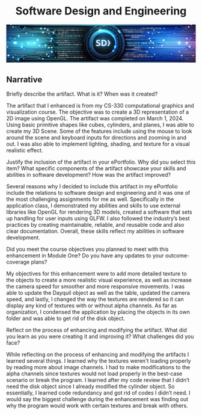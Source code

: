 <h1 align="center">Software Design and Engineering</h1>
<p align="center">
  <img src="SDB.JPG" alt="Software Design and Engineering Banner">
</p>

## Narrative
Briefly describe the artifact. What is it? When was it created?  

The artifact that I enhanced is from my CS-330 computational graphics and visualization course. The objective was to create a 3D representation of a 2D image using OpenGL.  The artifact was completed on March 1, 2024.  Using basic primitive shapes like cubes, cylinders, and planes, I was able to create my 3D Scene.  Some of the features include using the mouse to look around the scene and keyboard inputs for directions and zooming in and out.  I was also able to implement lighting, shading, and texture for a visual realistic effect. 

Justify the inclusion of the artifact in your ePortfolio. Why did you select this item? What specific components of the artifact showcase your skills and abilities in software development? How was the artifact improved?  

Several reasons why I decided to include this artifact in my ePortfolio include the relations to software design and engineering and it was one of the most challenging assignments for me as well.  Specifically in the application class, I demonstrated my abilities and skills to use external libraries like OpenGL for rendering 3D models, created a software that sets up handling for user inputs using GLFW.  I also followed the industry’s best practices by creating maintainable, reliable, and reusable code and also clear documentation.  Overall, these skills reflect my abilities in software development.

Did you meet the course objectives you planned to meet with this enhancement in Module One? Do you have any updates to your outcome-coverage plans?  

My objectives for this enhancement were to add more detailed texture to the objects to create a more realistic visual experience, as well as increase the camera speed for smoother and more responsive movements.  I was able to update the Dayquil object as well as the table, updated the camera speed, and lastly, I changed the way the textures are rendered so it can display any kind of textures with or without alpha channels.  As far as organization, I condensed the application by placing the objects in its own folder and was able to get rid of the disk object.
 
Reflect on the process of enhancing and modifying the artifact. What did you learn as you were creating it and improving it? What challenges did you face?

While reflecting on the process of enhancing and modifying the artifacts I learned several things.  I learned why the textures weren't loading properly by reading more about image channels.  I had to make modifications to the alpha channels since textures would not load properly in the best-case scenario or break the program.  I learned after my code review that I didn’t need the disk object since I already modified the cylinder object.  So essentially, I learned code redundancy and got rid of codes I didn’t need.  I would say the biggest challenge during the enhancement was finding out why the program would work with certain textures and break with others.

